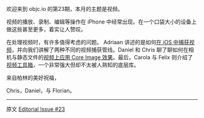 欢迎来到 objc.io 的第23期，本月的主题是视频。

视频的播放、录制、编辑等操作在 iPhone 中经常出现。在一个口袋大小的设备上做这些甚至更多，着实让人赞叹。

在处理视频时，有许多值得考虑的问题。 Adriaan 讲述的是如何[在 iOS 中捕获视频][1]，并向我们讲解了两种不同的视频捕获管线。Daniel 和 Chris 聊了聊如何在相机与静态文件的[视频上应用 Core Image 效果][2]。最后，Carola 与 Felix 则介绍了[视频工具箱][3]，一个非常强大但却不太被人熟知的底层库。

来自柏林的美好祝福，

Chris，Daniel，与 Florian。

[1]:http://objccn.io/issue-23-1/
[2]:http://objccn.io/issue-23-2/
[3]:http://objccn.io/issue-23-3/

---

 

原文 [Editorial Issue #23](http://www.objc.io/issue-23/editorial.html)